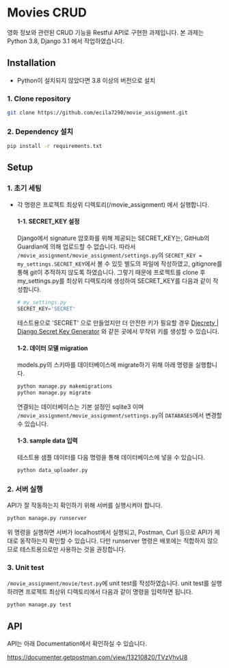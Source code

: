 
# Movies CRUD
 
  

영화 정보와 관련된 CRUD 기능을 Restful API로 구현한 과제입니다.
본 과제는 Python 3.8, Django 3.1 에서 작업하였습니다.
  


## Installation
- Python이 설치되지 않았다면 3.8 이상의 버전으로 설치 

### 1. Clone repository 

```sh
git clone https://github.com/ecila7290/movie_assignment.git
```
### 2. Dependency 설치
```sh
pip install -r requirements.txt
```

## Setup

### 1.  초기 세팅
- 각 명령은 프로젝트 최상위 디렉토리(/movie_assignment) 에서 실행합니다.

	#### 1-1. SECRET_KEY 설정
	Django에서 signature 암호화를 위해 제공되는 SECRET_KEY는, GitHub의 Guardian에 의해 업로드할 수 없습니다. 따라서 ```/movie_assignment/movie_assignment/settings.py```의 ```SECRET_KEY = my_settings.SECRET_KEY```에서 볼 수 있듯 별도의 파일에 작성하였고, gitignore를 통해 git이 추적하지 않도록 하였습니다.
	그렇기 때문에 프로젝트를 clone 후 my_settings.py를 최상위 디렉토리에 생성하여 SECRET_KEY를 다음과 같이 작성합니다.
	```python
	# my_settings.py
	SECRET_KEY='SECRET'
	```
	테스트용으로 'SECRET' 으로  만들었지만 더 안전한 키가 필요할 경우 [Djecrety | Django Secret Key Generator](https://djecrety.ir/) 와 같은 곳에서 무작위 키를 생성할 수 있습니다.

	 #### 1-2. 데이터 모델 migration
	 models.py의 스키마를 데이터베이스에 migrate하기 위해 아래 명령을 실행합니다. 
	 ```python
	 python manage.py makemigrations 
	 python manage.py migrate
	```
	연결되는 데이터베이스는 기본 설정인 sqlite3 이며 ```/movie_assignment/movie_assignment/settings.py```의 ```DATABASES```에서 변경할 수 있습니다.

	#### 1-3. sample data 입력
	테스트용 샘플 데이터를 다음 명령을 통해 데이터베이스에 넣을 수 있습니다.
	```python
	python data_uploader.py
	```


### 2. 서버 실행
API가 잘 작동하는지 확인하기 위해 서버를 실행시켜야 합니다.

```python
python manage.py runserver
```

위 명령을 실행하면 서버가 localhost에서 실행되고, Postman, Curl 등으로 API가 제대로 동작하는지 확인할 수 있습니다.
다만 runserver 명령은 배포에는 적합하지 않으므로 테스트용으로만 사용하는 것을 권장합니다.

### 3. Unit test
```/movie_assignment/movie/test.py```에 unit test를 작성하였습니다.
unit test를 실행하려면 프로젝트 최상위 디렉토리에서 다음과 같이 명령을 입력하면 됩니다.
```python
python manage.py test
```

## API

API는 아래 Documentation에서 확인하실 수 있습니다.

https://documenter.getpostman.com/view/13210820/TVzVhvU8
